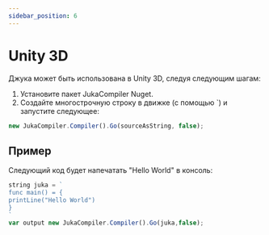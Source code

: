 ```yaml
---
sidebar_position: 6
---
```


# Unity 3D

Джука может быть использована в Unity 3D, следуя следующим шагам:

1. Установите пакет JukaCompiler Nuget.
2. Создайте многострочную строку в движке (с помощью `) и запустите следующее:

```jsx
new JukaCompiler.Compiler().Go(sourceAsString, false);
```

## Пример

Следующий код будет напечатать "Hello World" в консоль:

```jsx
string juka = `
func main() = {
printLine("Hello World")
}
`
var output new JukaCompiler.Compiler().Go(juka,false);
```

